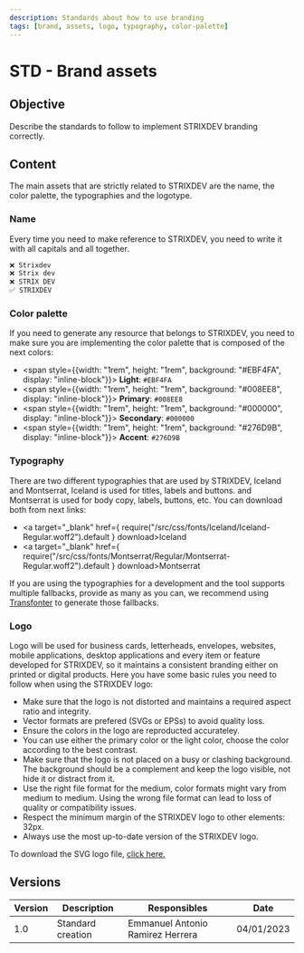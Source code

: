```yaml
---
description: Standards about how to use branding
tags: [brand, assets, logo, typography, color-palette]
---
```


# STD - Brand assets

## Objective

Describe the standards to follow to implement STRIXDEV branding correctly.

## Content

The main assets that are strictly related to STRIXDEV are the name, the color palette, the typographies and the logotype.

### Name

Every time you need to make reference to STRIXDEV, you need to write it with all capitals and all together.
```txt title="Examples"
❌ Strixdev
❌ Strix dev
❌ STRIX DEV
✅ STRIXDEV
```

### Color palette

If you need to generate any resource that belongs to STRIXDEV, you need to make sure you are implementing the color palette that is composed of the next colors:
- <span style={{width: "1rem", height: "1rem", background: "#EBF4FA", display: "inline-block"}}></span> <strong>Light</strong>: <code>#EBF4FA</code>
- <span style={{width: "1rem", height: "1rem", background: "#008EE8", display: "inline-block"}}></span> <strong>Primary</strong>: <code>#008EE8</code> 
- <span style={{width: "1rem", height: "1rem", background: "#000000", display: "inline-block"}}></span> <strong>Secondary</strong>: <code>#000000</code>
- <span style={{width: "1rem", height: "1rem", background: "#276D9B", display: "inline-block"}}></span> <strong>Accent</strong>: <code>#276D9B</code>

### Typography

There are two different typographies that are used by STRIXDEV, Iceland and Montserrat, Iceland is used for titles, labels and buttons. and Montserrat is used for body copy, labels, buttons, etc.
You can download both from next links:
- <a target="_blank" href={ require("/src/css/fonts/Iceland/Iceland-Regular.woff2").default } download>Iceland</a>
- <a target="_blank" href={ require("/src/css/fonts/Montserrat/Regular/Montserrat-Regular.woff2").default } download>Montserrat</a>

If you are using the typographies for a development and the tool supports multiple fallbacks, provide as many as you can, we recommend using [Transfonter](https://transfonter.org/) to generate those fallbacks.

### Logo

Logo will be used for business cards, letterheads, envelopes, websites, mobile applications, desktop applications and every item or feature developed for STRIXDEV, so it maintains a consistent branding either on printed or digital products.
Here you have some basic rules you need to follow when using the STRIXDEV logo:

- Make sure that the logo is not distorted and maintains a required aspect ratio and integrity.
- Vector formats are prefered (SVGs or EPSs) to avoid quality loss. 
- Ensure the colors in the logo are reproducted accurateley.
- You can use either the primary color or the light color, choose the color according to the best contrast.
- Make sure that the logo is not placed on a busy or clashing background. The background should be a complement and keep the logo visible, not hide it or distract from it.
- Use the right file format for the medium, color formats might vary from medium to medium. Using the wrong file format can lead to loss of quality or compatibility issues.
- Respect the minimum margin of the STRIXDEV logo to other elements: 32px.
- Always use the most up-to-date version of the STRIXDEV logo.

To download the SVG logo file, <a target="_blank" href="/img/logo.svg" download>click here.</a>

## Versions

| Version | Description       | Responsibles                     | Date       |
|---------|-------------------|----------------------------------|------------|
| 1.0     | Standard creation | Emmanuel Antonio Ramirez Herrera | 04/01/2023 |